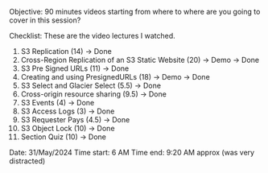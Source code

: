 Objective: 90 minutes videos starting from where to where are you going to cover in this session?

Checklist: These are the video lectures I watched.
1. S3 Replication (14) -> Done
2. Cross-Region Replication of an S3 Static Website (20) -> Demo -> Done
3. S3 Pre Signed URLs (11) -> Done
4. Creating and using PresignedURLs (18) -> Demo -> Done
5. S3 Select and Glacier Select (5.5)  -> Done
6. Cross-origin resource sharing (9.5)  -> Done
7. S3 Events (4) -> Done
8. S3 Access Logs (3) -> Done
9. S3 Requester Pays (4.5) -> Done
10. S3 Object Lock (10) -> Done
11. Section Quiz (10) -> Done


Date: 31/May/2024
Time start: 6 AM
Time end: 9:20 AM approx (was very distracted)
